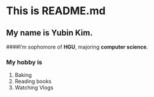 This is README.md
=============

My name is Yubin Kim.
-------------

####I’m sophomore of **HGU**, majoring __computer science__.

### My hobby is

1. Baking
2. Reading books
3. Watching Vlogs
